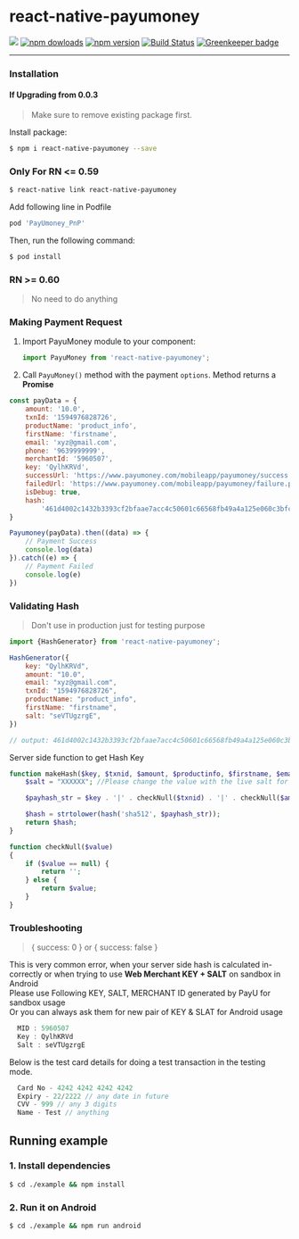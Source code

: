 # react-native-payumoney

<img src='https://img.shields.io/badge/license-MIT-blue.svg' />  <a href="https://www.npmjs.com/package/react-native-payumoney"><img alt="npm dowloads" src="https://img.shields.io/npm/dm/react-native-payumoney.svg"/></a> <a href="https://www.npmjs.com/package/react-native-payumoney"><img alt="npm version" src="https://badge.fury.io/js/react-native-payumoney.svg"/></a> [![Build Status](https://travis-ci.org/Suraj-Tiwari/react-native-payumoney.svg?branch=master)](https://travis-ci.org/Suraj-Tiwari/react-native-payumoney) [![Greenkeeper badge](https://badges.greenkeeper.io/Suraj-Tiwari/react-native-payumoney.svg)](https://greenkeeper.io/)
___
### Installation

#### If Upgrading from 0.0.3
> Make sure to remove existing package first. 

Install package:

```bash
$ npm i react-native-payumoney --save
```

### Only For RN <= 0.59

```bash
$ react-native link react-native-payumoney
```

Add following line in Podfile
```bash 
pod 'PayUmoney_PnP'
```
Then, run the following command:
```bash
$ pod install
```

### RN >= 0.60

> No need to do anything 

### Making Payment Request

1. Import PayuMoney module to your component:
    ```js
    import PayuMoney from 'react-native-payumoney';
    ```

2. Call `PayuMoney()` method with the payment `options`. Method
returns a **Promise** 
```js
const payData = {
    amount: '10.0',
    txnId: '1594976828726',
    productName: 'product_info',
    firstName: 'firstname',
    email: 'xyz@gmail.com',
    phone: '9639999999',
    merchantId: '5960507',
    key: 'QylhKRVd',
    successUrl: 'https://www.payumoney.com/mobileapp/payumoney/success.php',
    failedUrl: 'https://www.payumoney.com/mobileapp/payumoney/failure.php',
    isDebug: true,
    hash:
        '461d4002c1432b3393cf2bfaae7acc4c50601c66568fb49a4a125e060c3bfc0e489290e7c902750d5db3fc8be2f180daf4d534d7b9bef46fa0158a4c8a057b61',
}

Payumoney(payData).then((data) => {
    // Payment Success
    console.log(data)
}).catch((e) => {
    // Payment Failed
    console.log(e)
})
```

### Validating Hash
> Don't use in production just for testing purpose

```js
import {HashGenerator} from 'react-native-payumoney';

HashGenerator({
    key: "QylhKRVd",
    amount: "10.0",
    email: "xyz@gmail.com",
    txnId: "1594976828726",
    productName: "product_info",
    firstName: "firstname",
    salt: "seVTUgzrgE",
})

// output: 461d4002c1432b3393cf2bfaae7acc4c50601c66568fb49a4a125e060c3bfc0e489290e7c902750d5db3fc8be2f180daf4d534d7b9bef46fa0158a4c8a057b61
```

Server side function to get Hash Key

```php
function makeHash($key, $txnid, $amount, $productinfo, $firstname, $email){
    $salt = "XXXXXX"; //Please change the value with the live salt for production environment

    $payhash_str = $key . '|' . checkNull($txnid) . '|' . checkNull($amount) . '|' . checkNull($productinfo) . '|' . checkNull($firstname) . '|' . checkNull($email) . '|||||||||||' . $salt;

    $hash = strtolower(hash('sha512', $payhash_str));
    return $hash;
}

function checkNull($value)
{
    if ($value == null) {
        return '';
    } else {
        return $value;
    }
}

```

### Troubleshooting

    
> { success: 0 } or { success: false }

This is very common error, when your server side hash is calculated in-correctly or
when trying to use **Web Merchant KEY + SALT** on sandbox in Android  
Please use Following KEY, SALT, MERCHANT ID generated by PayU for sandbox usage  
Or you can always ask them for new pair of KEY & SLAT for Android usage

```js
  MID : 5960507
  Key : QylhKRVd
  Salt : seVTUgzrgE
```

Below is the test card details for doing a test transaction in the testing mode.

```js
  Card No - 4242 4242 4242 4242
  Expiry - 22/2222 // any date in future
  CVV - 999 // any 3 digits
  Name - Test // anything
```

## Running example

### 1. Install dependencies

```bash
$ cd ./example && npm install
```

### 2. Run it on Android

```bash
$ cd ./example && npm run android
```
[version-badge]: https://img.shields.io/npm/v/react-native-payumoney.svg?style=flat-square
[package]: https://www.npmjs.com/package/react-native-payumoney

<!--<a href="https://circleci.com/gh/Suraj-Tiwari/react-native-payumoney"><img src="https://circleci.com/gh/Suraj-Tiwari/react-native-payumoney.svg?style=shield" alt="build"></a>-->
